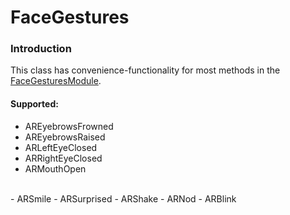 # FaceGestures
### Introduction
This class has convenience-functionality for most methods in the [FaceGesturesModule](https://sparkar.facebook.com/ar-studio/learn/documentation/reference/classes/facegesturesmodule/).

#### Supported:
- AREyebrowsFrowned
- AREyebrowsRaised
- ARLeftEyeClosed
- ARRightEyeClosed
- ARMouthOpen
<br>
- ARSmile
- ARSurprised
- ARShake
- ARNod
- ARBlink